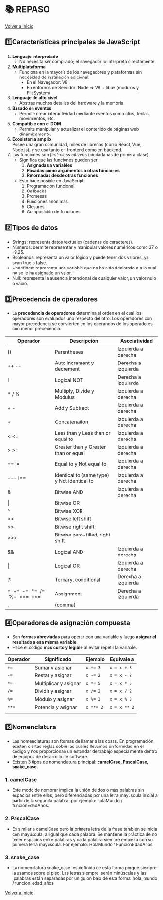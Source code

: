 # 📚 REPASO

[Volver a Inicio](../../README.md)

## 1️⃣Características principales de JavaScript

1. **Lenguaje interpretado**
   - No necesita ser compilado; el navegador lo interpreta directamente.
2. **Multiplataforma**
   - Funciona en la mayoría de los navegadores y plataformas sin necesidad de instalación adicional.
     - En el Navegador: V8
     - En entornos de Servidor: Node => V8 + libuv (módulos y FileSystem)
3. **Lenguaje de alto nivel**
   - Abstrae muchos detalles del hardware y la memoria.
4. **Basado en eventos**
   - Permite crear interactividad mediante eventos como clics, teclas, movimientos, etc.
5. **Compatible con el DOM**
   - Permite manipular y actualizar el contenido de páginas web dinámicamente.
6. **Ecosistema amplio**  
   Posee una gran comunidad, miles de librerías (como React, Vue, Node.js), y se usa tanto en frontend como en backend.
7. Las funciones son _first-class citizens_ (ciudadanas de primera clase)
   - Significa que las funciones pueden ser:
     1. **Asignadas a variables**
     2. **Pasadas como argumentos a otras funciones**
     3. **Retornadas desde otras funciones**
   - Esto hace posible en JavaScript:
     1. Programación funcional
     2. Callbacks
     3. Promesas
     4. Funciones anónimas
     5. Closures
     6. Composición de funciones

## 2️⃣Tipos de datos

- Strings: representa datos textuales (cadenas de caracteres).
- Números: permite representar y manipular valores numéricos como 37 o -9.25.
- Booleanos: representa un valor lógico y puede tener dos valores, ya sean true o false.
- Undefined: representa una variable que no ha sido declarada o a la cual no se le ha asignado un valor.
- Null: representa la ausencia intencional de cualquier valor, un valor nulo o vacío.

## 3️⃣Precedencia de operadores

- La **precedencia de operadores** determina el orden en el cual los operadores son evaluados uno respecto del otro. Los operadores con mayor precedencia se convierten en los operandos de los operadores con menor precedencia.

| Operador                         | Descripción                                 | Asociatividad       |
| -------------------------------- | ------------------------------------------- | ------------------- |
| ()                               | Parentheses                                 | Izquierda a derecha |
| ++ --                            | Auto increment y decrement                  | Derecha a izquierda |
| !                                | Logical NOT                                 | Derecha a izquierda |
| \* / %                           | Multiply, Divide y Modulus                  | Izquierda a derecha |
| + -                              | Add y Subtract                              | Izquierda a derecha |
| +                                | Concatenation                               | Izquierda a derecha |
| < <=                             | Less than y Less than or equal to           | Izquierda a derecha |
| > >=                             | Greater than y Greater than or equal        | Izquierda a derecha |
| == !=                            | Equal to y Not equal to                     | Izquierda a derecha |
| === !==                          | Identical to (same type) y Not identical to | Izquierda a derecha |
| &                                | Bitwise AND                                 | Izquierda a derecha |
| \|                               | Bitwise OR                                  |                     |
| ^                                | Bitwise XOR                                 |                     |
| <<                               | Bitwise left shift                          |                     |
| >>                               | Bitwise right shift                         |                     |
| >>>                              | Bitwise zero-filled, right shift            |                     |
| &&                               | Logical AND                                 | Izquierda a derecha |
| \|                               | Logical OR                                  | Izquierda a derecha |
| ?:                               | Ternary, conditional                        | Derecha a izquierda |
| =  +=  -=  \*=  /=  %=  <<=  >>= | Assignment                                  | Derecha a izquierda |
| ,                                | (comma)                                     |                     |

## 4️⃣Operadores de asignación compuesta

- Son **formas abreviadas** para operar con una variable y luego **asignar el resultado a esa misma variable**.
- Hace el código **más corto y legible** al evitar repetir la variable.

| Operador | Significado           | Ejemplo   | Equivale a   |
| -------- | --------------------- | --------- | ------------ |
| `+=`     | Sumar y asignar       | `x += 3`  | `x = x + 3`  |
| `-=`     | Restar y asignar      | `x -= 2`  | `x = x - 2`  |
| `*=`     | Multiplicar y asignar | `x *= 5`  | `x = x * 5`  |
| `/=`     | Dividir y asignar     | `x /= 2`  | `x = x / 2`  |
| `%=`     | Módulo y asignar      | `x %= 3`  | `x = x % 3`  |
| `**=`    | Potencia y asignar    | `x **= 2` | `x = x ** 2` |
|          |                       |           |              |

## 5️⃣Nomenclatura

- Las nomenclaturas son formas de llamar a las cosas. En programación existen ciertas reglas sobre las cuales llevamos uniformidad en el código y nos proporcionan un estándar de trabajo especialmente dentro de equipos de desarrollo de software.
- Existen 3 tipos de nomenclatura principal: **camelCase, PascalCase, snake_case.**

### 1. camelCase

- Este modo de nombrar implica la unión de dos o más palabras sin espacios entre ellas, pero diferenciadas por una letra mayúscula inicial a partir de la segunda palabra, por ejemplo: holaMundo / funcionEdadAños.

### 2. PascalCase

- Es similar a camelCase pero la primera letra de la frase también se inicia con mayúscula, al igual que cada palabra. Se mantiene la práctica de no tener espacios entre palabras y cada palabra siempre empieza con su primera letra mayúscula. Por ejemplo: HolaMundo / FuncionEdadAños

### 3. snake_case

- La nomenclatura snake_case  es definida de esta forma porque siempre la usamos sobre el piso. Las letras siempre  serán minúsculas y las  palabras están separadas por un guion bajo de esta forma: hola_mundo / funcion_edad_años

[Volver a Inicio](../../README.md)
